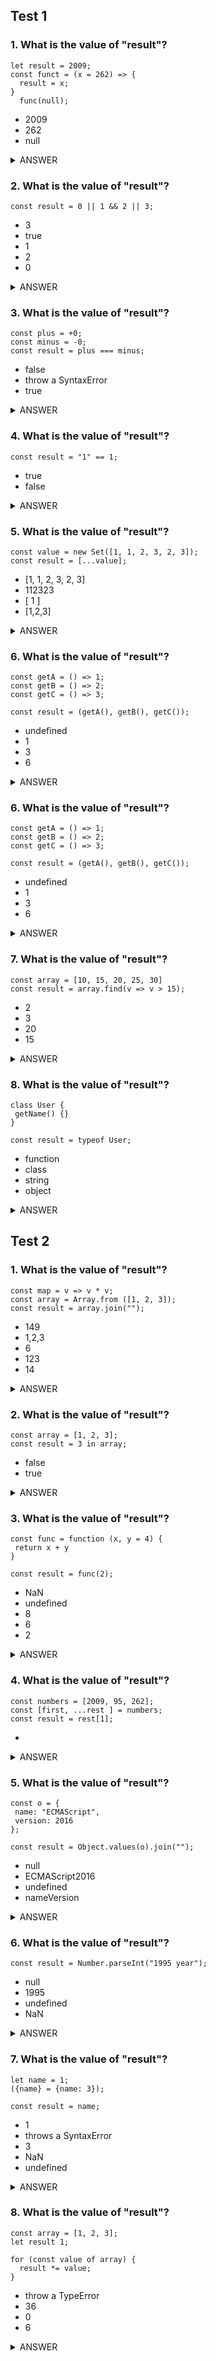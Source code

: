 ## Test 1
### 1. What is the value of "result"?

```
let result = 2009;
const funct = (x = 262) => {
  result = x;
}
  func(null);
```

* 2009
* 262
* null 

<details><summary>ANSWER</summary>
null
  <p> 
Default function paramters allow paramters to be initialized with default value. 
So for the "const funct", if no paramter was submitted, it would be 262. 

But null was passed as variable x, and result = x.
</p></details>


### 2. What is the value of "result"?

```
const result = 0 || 1 && 2 || 3;
```

* 3
* true
* 1
* 2
* 0

<details><summary>ANSWER</summary>

<p> 

Logical AND '&&'. 
If the left side is true, it returns the right side.
If the left side is false, it returns the left side.

Logical OR '||'. 
If the left side is true, it returns the left side. 
Else, it returns the right side.

So (0 || 1) is 1. 1 (one) also equates to true.
(2 || 3) is 2. Since this equation is false, it'll return 2. 

</p></details>

### 3. What is the value of "result"?

```
const plus = +0;
const minus = -0;
const result = plus === minus;
```

* false
* throw a SyntaxError
* true

<details><summary>ANSWER</summary>
true
<p> 
Signed zero is zero with an associate sign. 
In computing, the number 0 can be represented as +0 or -0. 

</p></details>


### 4. What is the value of "result"?

```
const result = "1" == 1;
```

* true
* false

<details><summary>ANSWER</summary>
true
<p> 

The quality '==' operator converts the operands if they are not the same time.

So "1" becomes the value 1. To be safe, you should use '==='. 

</p></details>


### 5. What is the value of "result"?

```
const value = new Set([1, 1, 2, 3, 2, 3]);
const result = [...value];
```

* [1, 1, 2, 3, 2, 3]
* 112323
* [ 1 ]
* [1,2,3]

<details><summary>ANSWER</summary>
[1, 2, 3]
<p> 
[...value] means it's unpacking the value of the Set array into a result. 
The Set object lets you store unique values. The value may only occur once. 

</p></details>

### 6. What is the value of "result"?

```
const getA = () => 1;
const getB = () => 2;
const getC = () => 3;

const result = (getA(), getB(), getC());
```

* undefined
* 1
* 3
* 6

<details><summary>ANSWER</summary>
<p> 

The comma operator evaluates each of it's operands (from left to right) and returns the value of the last operand.

</p></details>

### 6. What is the value of "result"?

```
const getA = () => 1;
const getB = () => 2;
const getC = () => 3;

const result = (getA(), getB(), getC());
```

* undefined
* 1
* 3
* 6

<details><summary>ANSWER</summary>
<p> 

The comma operator evaluates each of it's operands (from left to right) and returns the value of the last operand.

</p></details>



### 7. What is the value of "result"?

```
const array = [10, 15, 20, 25, 30]
const result = array.find(v => v > 15);
```

* 2
* 3
* 20
* 15 

<details><summary>ANSWER</summary>
20
<p> 
The find() method returns the value of the first element in the array that satisfies the provided testing function. Otherwise, undefined is returned. 

</p></details>



### 8. What is the value of "result"?

```
class User {
 getName() {}
}

const result = typeof User;
```

* function
* class
* string
* object

<details><summary>ANSWER</summary>
function
<p> 

The class declaration creates a new class with a given name using prototype-based inheritance. 
It is the same as if you use function declaration: 
```
function User() {};
User.prototype.getName = function() {}
```


typeof returns 'function' string for function. 
</p></details>

## Test 2
### 1. What is the value of "result"?

```
const map = v => v * v;
const array = Array.from ([1, 2, 3]);
const result = array.join("");

```

* 149
* 1,2,3
* 6
* 123
* 14


<details><summary>ANSWER</summary>
149
<p> 
  
Array.from() creaes a shallow-copied Array instance. 
map calls a function on every element in the array.
,join("") merges into each other.
</p></details>

### 2. What is the value of "result"?

```
const array = [1, 2, 3];
const result = 3 in array;
```

* false
* true

<details><summary>ANSWER</summary>
false
<p> 

The operator is askig if the array has a index item '3'. It does not.
</p></details>

### 3. What is the value of "result"?

```
const func = function (x, y = 4) {
 return x + y
}

const result = func(2);
```

* NaN
* undefined
* 8 
* 6
* 2

<details><summary>ANSWER</summary>
6
<p> 
func takes two parameters. x, and y (which if it doesn't exist, defaults to 2). 
  
  So calling func(4) is the same as calling func(4, 2).
</p></details>

### 4. What is the value of "result"?

```
const numbers = [2009, 95, 262];
const [first, ...rest ] = numbers;
const result = rest[1];
```

* 
<details><summary>ANSWER</summary>
262
<p> 
The destructuring assignmnet syntax is a JS expression that makes it possible to unpack values from arrays, or properties from objects, into distinct variables. When destructuring an array, you can unpack and assign the remaining part of it to a variable using the rest pattern.

</p></details>


### 5. What is the value of "result"?

```
const o = {
 name: "ECMAScript",
 version: 2016
};

const result = Object.values(o).join("");

```

* null
* ECMAScript2016
* undefined
* nameVersion
<details><summary>ANSWER</summary>
ECMAScript2016

<p> 
Object.values() returns an array whose elements are the enumerable property values found on the object. 
  That ordering of the properties is the same as that given by looping over the property values of the object nanually. 
</p></details>


### 6. What is the value of "result"?

```
const result = Number.parseInt("1995 year");
```

* null
* 1995
* undefined
* NaN

<details><summary>ANSWER</summary>
1995
<p> 

the Number.parseInt() parses a string argument and returns an integer. 
If the first character cannot be converted to a number, NaN is returned.
</p></details>


### 7. What is the value of "result"?

```
let name = 1;
({name} = {name: 3});

const result = name;
```

* 1
* throws a SyntaxError
* 3
* NaN
* undefined

<details><summary>ANSWER</summary>
3
<p> 
The destructuring assignment syntax is a javaScript expression that makes it possible to unpack values from arrays, or properteis from jobjects, into distinct variables. 
  

</p></details>


### 8. What is the value of "result"?

```
const array = [1, 2, 3];
let result 1;

for (const value of array) {
  result *= value;
}
```

* throw a TypeError
* 36
* 0
* 6

<details><summary>ANSWER</summary>
6
<p> 

The for... of statement creates a loop iterating over iterable objects (including the built-in Stirng, Array, TypedArray, Map and Set, and user-defined iterables, invokin a custom interation hook with statements to be executed for the value of each distinct property of the object.
</p></details>
